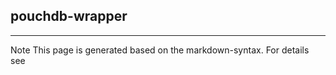 ## pouchdb-wrapper

<hr/>
Note This page is generated based on the markdown-syntax. For details see <http://daringfireball.net/projects/markdown/syntax/>
